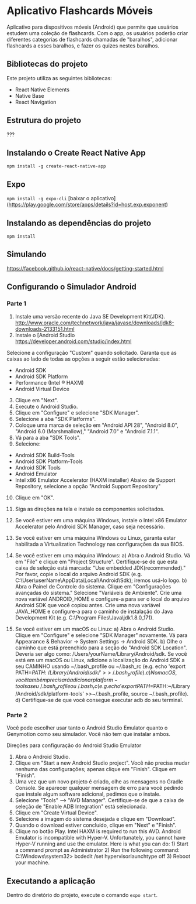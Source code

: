 # Aplicativo Flashcards Móveis

Aplicativo para dispositivos móveis (Android) que permite que usuários estudem uma coleção de flashcards. Com o app, os usuários poderão criar diferentes categorias de flashcards chamadas de "baralhos", adicionar flashcards a esses baralhos, e fazer os quizes nestes baralhos.

## Bibliotecas do projeto
Este projeto utiliza as seguintes bibliotecas:
- React Native Elements
- Native Base
- React Navigation

## Estrutura do projeto
???


## Instalando o Create React Native App
`npm install -g create-react-native-app`

## Expo
`npm install -g expo-cli`
[baixar o aplicativo] (https://play.google.com/store/apps/details?id=host.exp.exponent)

## Instalando as dependências do projeto
`npm install`

## Simulando 
https://facebook.github.io/react-native/docs/getting-started.html
	
## Configurando o Simulador Android
### Parte 1

1) Instale uma versão recente do Java SE Development Kit(JDK). 
    http://www.oracle.com/technetwork/java/javase/downloads/jdk8-downloads-2133151.html
2) Instale o [Android Studio
    https://developer.android.com/studio/index.html
    
Selecione a configuração "Custom" quando solicitado. Garanta que as caixas ao lado de todas as opções a seguir estão selecionadas:
- Android SDK
- Android SDK Platform
- Performance (Intel ® HAXM)
- Android Virtual Device

3) Clique em "Next".
4) Execute o Android Studio.
5) Clique em "Configure" e selecione "SDK Manager".
6) Selecione a aba "SDK Platforms".
7) Coloque uma marca de seleção em "Android API 28", "Android 8.0", "Android 6.0 (Marshmallow)," "Android 7.0" e "Android 7.1.1".
8) Vá para a aba "SDK Tools".
9) Selecione:
- Android SDK Build-Tools
- Android SDK Platform-Tools
- Android SDK Tools
- Android Emulator
- Intel x86 Emulator Accelerator (HAXM installer)
Abaixo de Support Repository, selecione a opção "Android Support Repository"
10) Clique em "OK".
11) Siga as direções na tela e instale os componentes solicitados.
12) Se você estiver em uma máquina Windows, instale o Intel x86 Emulator Accelerator pelo Android SDK Manager, caso seja necessário.
13) Se você estiver em uma máquina Windows ou Linux, garanta estar habilitada a Virtualization Technology nas configurações da sua BIOS.
14) Se você estiver em uma máquina Windows:
    a) Abra o Android Studio. Vá em "File" e clique em "Project Structure". Certifique-se de que esta caixa de seleção está marcada: "Use embedded JDK(recommended)." Por favor, copie o local do arquivo Android SDK (e.g. C:\User\userName\AppData\Local\Android\Sdk); iremos usá-lo logo.
    b) Abra o Painel de Controle do sistema. Clique em "Configurações avançadas do sistema." Selecione "Variáveis de Ambiente". Crie uma nova variável ANDROID_HOME e configure-a para ser o local do arquivo Android SDK que você copiou antes.
    Crie uma nova variável JAVA_HOME e configure-a para o caminho de instalação do Java Development Kit (e.g. C:\Program Files\Java\jdk1.8.0_171).

15) Se você estiver em um macOS ou Linux:
    a) Abra o Android Studio. Clique em "Configure" e selecione "SDK Manager" novamente. Vá para Appearance & Behavior -> System Settings -> Android SDK.
    b) Olhe o caminho que está preenchido para a seção do "Android SDK Location". Deveria ser algo como: /Users/yourName/Library/Android/sdk. Se você está em um macOS ou Linux, adicione a localização do Android SDK a seu CAMINHO usando ~/.bash_profile ou ~/.bash_rc (e.g. echo 'export PATH=$PATH:~/Library/Android/sdk/'>>~/.bash_profile).
    c) No macOS, você também precisará adicionar platform-tools a seu ~/.bash_profile ou ~/.bash_rc (e.g. echo 'export PATH=$PATH:~/Library/Android/sdk/platform-tools' >>~/.bash_profile, source ~/.bash_profile).
    d) Certifique-se de que você consegue executar adb do seu terminal.
    
### Parte 2
Você pode escolher usar tanto o Android Studio Emulator quanto o Genymotion como seu simulador. Você não tem que instalar ambos.

Direções para configuração do Android Studio Emulator
1) Abra o Android Studio.
2) Clique em "Start a new Android Studio project". Você não precisa mudar nenhuma das configurações; apenas clique em "Finish". Clique em "Finish".
3) Uma vez que um novo projeto é criado, olhe as mensagens no Gradle Console.
    Se aparecer qualquer mensagem de erro para você pedindo que instale algum software adicional, pedimos que o instale.
4) Selecione "Tools" --> "AVD Manager". Certifique-se de que a caixa de seleção de "Enable ADB Integration" está selecionada.
5) Clique em "Create Virtual Device".
6) Selecione a imagem do sistema desejada e clique em "Download".
7) Quando o download estiver concluído, clique em "Next" e "Finish".
8) Clique no botão Play.
    Intel HAXM is required to run this AVD.
    Android Emulator is incompatible with Hyper-V.
        Unfortunately, you cannot have Hyper-V running and use the emulator.
        Here is what you can do:
        1) Start a command prompt as Administrator
        2) Run the following command: C:\Windows\system32> bcdedit /set hypervisorlaunchtype off
        3) Reboot your machine.

## Executando a aplicação
Dentro do diretório do projeto, execute o comando `expo start`.